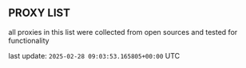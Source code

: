 ## PROXY LIST

all proxies in this list were collected from open sources and tested for functionality

last update: `2025-02-28 09:03:53.165805+00:00` UTC